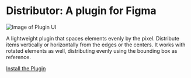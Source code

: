 # **Distributor**: A plugin for Figma
![Image of Plugin UI](https://yeemachine.github.io/distributor/Cover.png)

A lightweight plugin that spaces elements evenly by the pixel. 
Distribute items vertically or horizontally from the edges or the centers.
It works with rotated elements as well, distributing evenly using the bounding box as reference.

[Install the Plugin](https://www.figma.com/c/plugin/761098431161143653/Distributor)